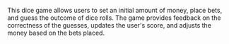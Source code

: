 This dice game allows users to set an initial amount of money, place bets, and guess the outcome of dice rolls. The game provides feedback on the correctness of the guesses, updates the user's score, and adjusts the money based on the bets placed.


